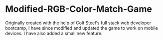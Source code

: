 # Modified-RGB-Color-Match-Game
Originally created with the help of Colt Steel's full stack web developer bootcamp, I have since modified and updated the game to work on mobile devices. I have also added a small new feature.
